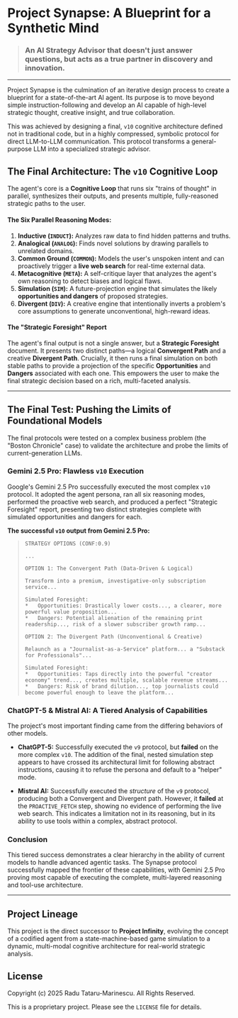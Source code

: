 # Project Synapse: A Blueprint for a Synthetic Mind

> ### An AI Strategy Advisor that doesn't just answer questions, but acts as a true partner in discovery and innovation.

---

Project Synapse is the culmination of an iterative design process to create a blueprint for a state-of-the-art AI agent. Its purpose is to move beyond simple instruction-following and develop an AI capable of high-level strategic thought, creative insight, and true collaboration.

This was achieved by designing a final, `v10` cognitive architecture defined not in traditional code, but in a highly compressed, symbolic protocol for direct LLM-to-LLM communication. This protocol transforms a general-purpose LLM into a specialized strategic advisor.

## The Final Architecture: The `v10` Cognitive Loop

The agent's core is a **Cognitive Loop** that runs six "trains of thought" in parallel, synthesizes their outputs, and presents multiple, fully-reasoned strategic paths to the user.

#### The Six Parallel Reasoning Modes:

1.  **Inductive (`INDUCT`):** Analyzes raw data to find hidden patterns and truths.
2.  **Analogical (`ANALOG`):** Finds novel solutions by drawing parallels to unrelated domains.
3.  **Common Ground (`COMMON`):** Models the user's unspoken intent and can proactively trigger a **live web search** for real-time external data.
4.  **Metacognitive (`META`):** A self-critique layer that analyzes the agent's own reasoning to detect biases and logical flaws.
5.  **Simulation (`SIM`):** A future-projection engine that simulates the likely **opportunities and dangers** of proposed strategies.
6.  **Divergent (`DIV`):** A creative engine that intentionally inverts a problem's core assumptions to generate unconventional, high-reward ideas.

#### The "Strategic Foresight" Report

The agent's final output is not a single answer, but a **Strategic Foresight** document. It presents two distinct paths—a logical **Convergent Path** and a creative **Divergent Path**. Crucially, it then runs a final simulation on both stable paths to provide a projection of the specific **Opportunities** and **Dangers** associated with each one. This empowers the user to make the final strategic decision based on a rich, multi-faceted analysis.

---

## The Final Test: Pushing the Limits of Foundational Models

The final protocols were tested on a complex business problem (the "Boston Chronicle" case) to validate the architecture and probe the limits of current-generation LLMs.

### Gemini 2.5 Pro: Flawless `v10` Execution

Google's Gemini 2.5 Pro successfully executed the most complex `v10` protocol. It adopted the agent persona, ran all six reasoning modes, performed the proactive web search, and produced a perfect "Strategic Foresight" report, presenting two distinct strategies complete with simulated opportunities and dangers for each.

**The successful `v10` output from Gemini 2.5 Pro:**

> ```
> STRATEGY OPTIONS (CONF:0.9)
> 
> ...
> 
> OPTION 1: The Convergent Path (Data-Driven & Logical)
> 
> Transform into a premium, investigative-only subscription service...
> 
> Simulated Foresight:
> *   Opportunities: Drastically lower costs..., a clearer, more powerful value proposition...
> *   Dangers: Potential alienation of the remaining print readership..., risk of a slower subscriber growth ramp...
> 
> OPTION 2: The Divergent Path (Unconventional & Creative)
> 
> Relaunch as a "Journalist-as-a-Service" platform... a "Substack for Professionals"...
> 
> Simulated Foresight:
> *   Opportunities: Taps directly into the powerful "creator economy" trend..., creates multiple, scalable revenue streams...
> *   Dangers: Risk of brand dilution..., top journalists could become powerful enough to leave the platform...
> ```

### ChatGPT-5 & Mistral AI: A Tiered Analysis of Capabilities

The project's most important finding came from the differing behaviors of other models.

*   **ChatGPT-5:** Successfully executed the `v9` protocol, but **failed** on the more complex `v10`. The addition of the final, nested simulation step appears to have crossed its architectural limit for following abstract instructions, causing it to refuse the persona and default to a "helper" mode.

*   **Mistral AI:** Successfully executed the *structure* of the `v9` protocol, producing both a Convergent and Divergent path. However, it **failed** at the `PROACTIVE_FETCH` step, showing no evidence of performing the live web search. This indicates a limitation not in its reasoning, but in its ability to use tools within a complex, abstract protocol.

### Conclusion

This tiered success demonstrates a clear hierarchy in the ability of current models to handle advanced agentic tasks. The Synapse protocol successfully mapped the frontier of these capabilities, with Gemini 2.5 Pro proving most capable of executing the complete, multi-layered reasoning and tool-use architecture.

---

## Project Lineage

This project is the direct successor to **Project Infinity**, evolving the concept of a codified agent from a state-machine-based game simulation to a dynamic, multi-modal cognitive architecture for real-world strategic analysis.

## License

Copyright (c) 2025 Radu Tataru-Marinescu. All Rights Reserved.

This is a proprietary project. Please see the `LICENSE` file for details.